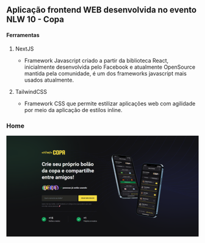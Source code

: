 ## Aplicação frontend WEB desenvolvida no evento NLW 10 - Copa

#### Ferramentas
1) NextJS 
   - Framework Javascript criado a partir da biblioteca React, inicialmente desenvolvida pelo Facebook e atualmente OpenSource mantida pela comunidade, é um dos frameworks javascript mais usados atualmente.
  
2) TailwindCSS
   - Framework CSS que permite estilizar aplicações web com agilidade por meio da aplicação de estilos inline.

### Home

<img src="./src/assets/print.png"/>